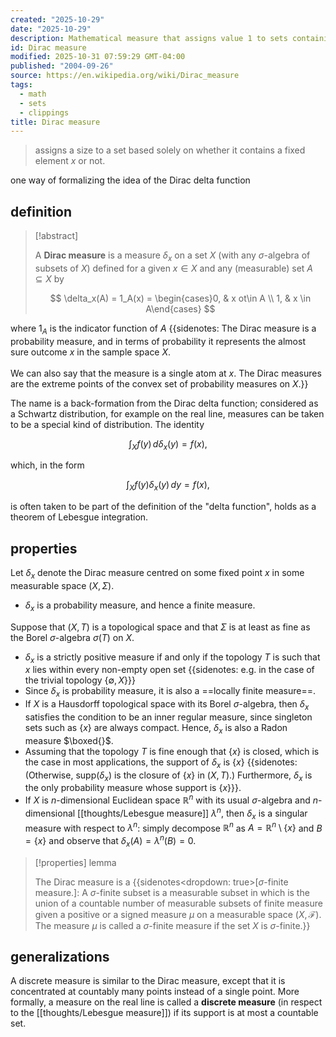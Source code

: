 ```yaml
---
created: "2025-10-29"
date: "2025-10-29"
description: Mathematical measure that assigns value 1 to sets containing a fixed point x, 0 otherwise
id: Dirac measure
modified: 2025-10-31 07:59:29 GMT-04:00
published: "2004-09-26"
source: https://en.wikipedia.org/wiki/Dirac_measure
tags:
  - math
  - sets
  - clippings
title: Dirac measure
---
```


> assigns a size to a set based solely on whether it contains a fixed element $x$ or not.

one way of formalizing the idea of the Dirac delta function

## definition

> [!abstract]
>
> A **Dirac measure** is a measure $\delta_x$ on a set $X$ (with any $\sigma$-algebra of subsets of $X$) defined for a given $x \in X$ and any (measurable) set $A \subseteq X$ by
>
> $$
> \delta_x(A) = 1_A(x) = \begin{cases}0, & x
> ot\in A \\ 1, & x \in A\end{cases}
> $$

where $1_A$ is the indicator function of $A$ {{sidenotes: The Dirac measure is a probability measure, and in terms of probability it represents the almost sure outcome $x$ in the sample space $X$.<br/><br/>We can also say that the measure is a single atom at $x$. The Dirac measures are the extreme points of the convex set of probability measures on $X$.}}

The name is a back-formation from the Dirac delta function; considered as a Schwartz distribution, for example on the real line, measures can be taken to be a special kind of distribution. The identity

$$\int_X f(y) \, d\delta_x(y) = f(x),$$

which, in the form

$$\int_X f(y) \delta_x(y) \, dy = f(x),$$

is often taken to be part of the definition of the "delta function", holds as a theorem of Lebesgue integration.

## properties

Let $\delta_x$ denote the Dirac measure centred on some fixed point $x$ in some measurable space $(X, \Sigma)$.

- $\delta_x$ is a probability measure, and hence a finite measure.

Suppose that $(X, T)$ is a topological space and that $\Sigma$ is at least as fine as the Borel $\sigma$-algebra $\sigma(T)$ on $X$.

- $\delta_x$ is a strictly positive measure if and only if the topology $T$ is such that $x$ lies within every non-empty open set {{sidenotes: e.g. in the case of the trivial topology $\{\emptyset, X\}$}}
- Since $\delta_x$ is probability measure, it is also a ==locally finite measure==.
- If $X$ is a Hausdorff topological space with its Borel $\sigma$-algebra, then $\delta_x$ satisfies the condition to be an inner regular measure, since singleton sets such as $\{x\}$ are always compact. Hence, $\delta_x$ is also a Radon measure $\boxed{}$.
- Assuming that the topology $T$ is fine enough that $\{x\}$ is closed, which is the case in most applications, the support of $\delta_x$ is $\{x\}$ {{sidenotes: (Otherwise, $\text{supp}(\delta_x)$ is the closure of $\{x\}$ in $(X, T)$.) Furthermore, $\delta_x$ is the only probability measure whose support is $\{x\}$}}.
- If $X$ is $n$-dimensional Euclidean space $\mathbb{R}^n$ with its usual $\sigma$-algebra and $n$-dimensional [[thoughts/Lebesgue measure]] $\lambda^n$, then $\delta_x$ is a singular measure with respect to $\lambda^n$: simply decompose $\mathbb{R}^n$ as $A = \mathbb{R}^n \setminus \{x\}$ and $B = \{x\}$ and observe that $\delta_x(A) = \lambda^n(B) = 0$.

> [!properties] lemma
>
> The Dirac measure is a {{sidenotes<dropdown: true>[$\sigma$-finite measure.]: A $\sigma$-finite subset is a measurable subset in which is the union of a countable number of measurable subsets of finite measure given a positive or a signed measure $\mu$ on a measurable space $(X, \mathcal{F})$. The measure $\mu$ is called a $\sigma$-finite measure if the set $X$ is $\sigma$-finite.}}

## generalizations

A discrete measure is similar to the Dirac measure, except that it is concentrated at countably many points instead of a single point. More formally, a measure on the real line is called a **discrete measure** (in respect to the [[thoughts/Lebesgue measure]]) if its support is at most a countable set.
